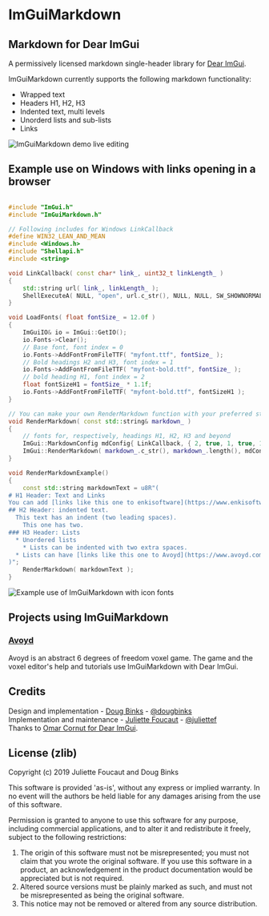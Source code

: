 # ImGuiMarkdown

## Markdown for Dear ImGui

A permissively licensed markdown single-header library for [Dear ImGui](https://github.com/ocornut/imgui).

ImGuiMarkdown currently supports the following markdown functionality:

  * Wrapped text
  * Headers H1, H2, H3
  * Indented text, multi levels
  * Unorderd lists and sub-lists
  * Links

![ImGuiMarkdown demo live editing](
https://github.com/juliettef/Media/blob/master/ImGuiMarkdown_demo_live_editing.gif)

## Example use on Windows with links opening in a browser

```Cpp

#include "ImGui.h"
#include "ImGuiMarkdown.h"

// Following includes for Windows LinkCallback
#define WIN32_LEAN_AND_MEAN
#include <Windows.h>
#include "Shellapi.h"
#include <string>

void LinkCallback( const char* link_, uint32_t linkLength_ )
{
    std::string url( link_, linkLength_ );
    ShellExecuteA( NULL, "open", url.c_str(), NULL, NULL, SW_SHOWNORMAL );
}

void LoadFonts( float fontSize_ = 12.0f )
{
    ImGuiIO& io = ImGui::GetIO();
    io.Fonts->Clear();
    // Base font, font index = 0
    io.Fonts->AddFontFromFileTTF( "myfont.ttf", fontSize_ );
    // Bold headings H2 and H3, font index = 1
    io.Fonts->AddFontFromFileTTF( "myfont-bold.ttf", fontSize_ );
    // bold heading H1, font index = 2
    float fontSizeH1 = fontSize_ * 1.1f;
    io.Fonts->AddFontFromFileTTF( "myfont-bold.ttf", fontSizeH1 );
}

// You can make your own RenderMarkdown function with your preferred string container and markdown config.
void RenderMarkdown( const std::string& markdown_ )
{
    // fonts for, respectively, headings H1, H2, H3 and beyond
    ImGui::MarkdownConfig mdConfig{ LinkCallback, { 2, true, 1, true, 1, false } };
    ImGui::RenderMarkdown( markdown_.c_str(), markdown_.length(), mdConfig );
}

void RenderMarkdownExample()
{
    const std::string markdownText = u8R"(
# H1 Header: Text and Links
You can add [links like this one to enkisoftware](https://www.enkisoftware.com/) and lines will wrap well.
## H2 Header: indented text.
  This text has an indent (two leading spaces).
    This one has two.
### H3 Header: Lists
  * Unordered lists
    * Lists can be indented with two extra spaces.
  * Lists can have [links like this one to Avoyd](https://www.avoyd.com/)
)";
    RenderMarkdown( markdownText );
}
```

![Example use of ImGuiMarkdown with icon fonts](https://github.com/juliettef/Media/blob/master/ImGuiMarkdown_icon_font.jpg)

## Projects using ImGuiMarkdown

### [Avoyd](https://www.avoyd.com)
Avoyd is an abstract 6 degrees of freedom voxel game. The game and the voxel editor's help and tutorials use ImGuiMarkdown with Dear ImGui.

## Credits

Design and implementation - [Doug Binks](http://www.enkisoftware.com/about.html#doug) - [@dougbinks](https://github.com/dougbinks)  
Implementation and maintenance - [Juliette Foucaut](http://www.enkisoftware.com/about.html#juliette) - [@juliettef](https://github.com/juliettef)  
Thanks to [Omar Cornut for Dear ImGui](https://github.com/ocornut/imgui).

## License (zlib)

Copyright (c) 2019 Juliette Foucaut and Doug Binks

This software is provided 'as-is', without any express or implied
warranty. In no event will the authors be held liable for any damages
arising from the use of this software.

Permission is granted to anyone to use this software for any purpose,
including commercial applications, and to alter it and redistribute it
freely, subject to the following restrictions:

1. The origin of this software must not be misrepresented; you must not
   claim that you wrote the original software. If you use this software
   in a product, an acknowledgement in the product documentation would be
   appreciated but is not required.
2. Altered source versions must be plainly marked as such, and must not be
   misrepresented as being the original software.
3. This notice may not be removed or altered from any source distribution.
